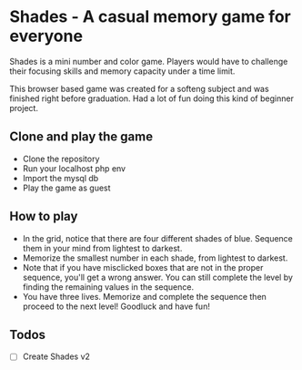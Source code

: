 # Shades - A casual memory game for everyone
Shades is a mini number and color game. Players would have to challenge their focusing skills and memory capacity under a time limit.

This browser based game was created for a softeng subject and was finished right before graduation. Had a lot of fun doing this kind of beginner project.

## Clone and play the game
  - Clone the repository
  - Run your localhost php env
  - Import the mysql db
  - Play the game as guest

## How to play
  - In the grid, notice that there are four different shades of blue. Sequence them in your mind from lightest to darkest.
  - Memorize the smallest number in each shade, from lightest to darkest.
  - Note that if you have misclicked boxes that are not in the proper sequence, you'll get a wrong answer. You can still complete the level by finding the remaining values in the sequence.
  - You have three lives. Memorize and complete the sequence then proceed to the next level! Goodluck and have fun!

## Todos
  - [ ] Create Shades v2



